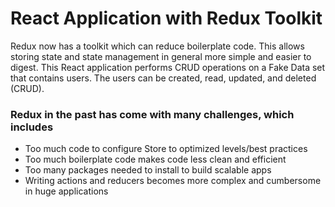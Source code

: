 # React Application with Redux Toolkit

Redux now has a toolkit which can reduce boilerplate code. This allows storing state and state management in general more simple and easier to digest. This React application performs CRUD operations on a Fake Data set that contains users. The users can be created, read, updated, and deleted (CRUD).

### Redux in the past has come with many challenges, which includes 
- Too much code to configure Store to optimized levels/best practices 
- Too much boilerplate code makes code less clean and efficient 
- Too many packages needed to install to build scalable apps 
- Writing actions and reducers becomes more complex and cumbersome in huge applications
